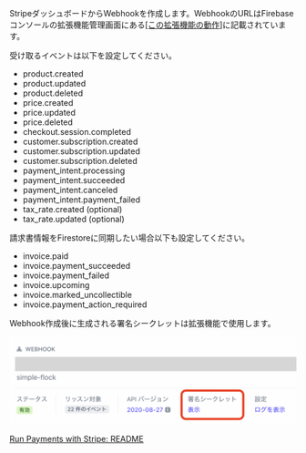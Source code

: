 StripeダッシュボードからWebhookを作成します。WebhookのURLはFirebaseコンソールの拡張機能管理画面にある[[この拡張機能の動作]](https://console.firebase.google.com/project/_/extensions/instances/firestore-stripe-payments?tab=details)に記載されています。

受け取るイベントは以下を設定してください。

- product.created
- product.updated
- product.deleted
- price.created
- price.updated
- price.deleted
- checkout.session.completed
- customer.subscription.created
- customer.subscription.updated
- customer.subscription.deleted
- payment_intent.processing
- payment_intent.succeeded
- payment_intent.canceled
- payment_intent.payment_failed
- tax_rate.created (optional)
- tax_rate.updated (optional)

請求書情報をFirestoreに同期したい場合以下も設定してください。

- invoice.paid
- invoice.payment_succeeded
- invoice.payment_failed
- invoice.upcoming
- invoice.marked_uncollectible
- invoice.payment_action_required

Webhook作成後に生成される署名シークレットは拡張機能で使用します。

![](/docs/images/2022-01-22-14-42-02.png)

[Run Payments with Stripe: README](https://github.com/stripe/stripe-firebase-extensions/blob/master/firestore-stripe-payments/POSTINSTALL.md#configure-stripe-webhooks)